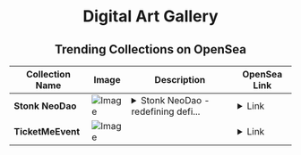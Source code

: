 <div align="center">

# Digital Art Gallery

## Trending Collections on OpenSea

| Collection Name                       | Image                                                                                     | Description                       | OpenSea Link                                                                                          |
|---------------------------------------|-------------------------------------------------------------------------------------------|-----------------------------------|--------------------------------------------------------------------------------------------------------|
| **Stonk NeoDao** | ![Image](https://i.seadn.io/s/raw/files/baea19131dbe73adee75c31899c71404.jpg?w=500&auto=format?w=200&auto=format) | <details><summary>Stonk NeoDao - redefining defi...</summary>Stonk NeoDao - redefining defi forever</details> | <details><summary>Link</summary>[Stonk NeoDao](https://opensea.io/collection/stonk-neodao)</details> |
| **TicketMeEvent** | ![Image](https://i.seadn.io/s/raw/files/6872ebb05d987fa4af7dcf79afddba9a.png?w=500&auto=format?w=200&auto=format) |  | <details><summary>Link</summary>[TicketMeEvent](https://opensea.io/collection/ticketmeevent-1919)</details> |

</div>